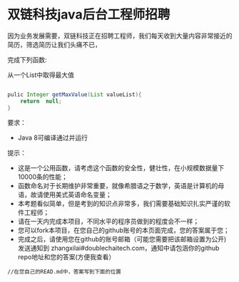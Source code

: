# 双链科技java后台工程师招聘

因为业务发展需要，双链科技正在招聘工程师，我们每天收到大量内容非常接近的简历，筛选简历让我们头痛不已，



完成下列函数:

从一个List中取得最大值

```java

pulic Integer getMaxValue(List valueList){
    return  null;
}

```

要求：

* Java 8可编译通过并运行

提示：
* 这是一个公用函数，请考虑这个函数的安全性，健壮性，在小规模数据量下10000条的性能；
* 函数命名对于长期维护非常重要，就像希腊语之于数学，英语是计算机的母语，故请使用美式英语命名变量；
* 本考题看似简单，但是考到的知识点非常多，我们需要基础知识扎实严谨的软件工程师；
* 请在一天内完成本项目，不同水平的程序员做到的程度会不一样；
* 您可以fork本项目，在您自己的github账号的本页面完成，您的答案属于您；
* 完成之后，请使用您在github的账号邮箱（可能您需要把该邮箱设置为公开)发送通知到 zhangxilai#doublechaitech.com，通知中请包涵你的github repo地址和您的答案(方便我查看）


```
//在您自己的READ.md中，答案写到下面的位置

```
